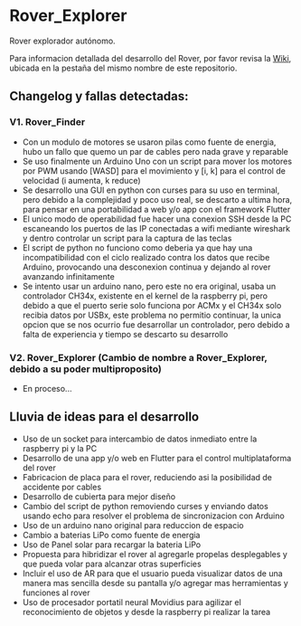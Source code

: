 # Rover_Explorer

Rover explorador autónomo.

Para informacion detallada del desarrollo del Rover, por favor revisa la [Wiki](https://github.com/Ellakej/Rover_Explorer/wiki), ubicada en la pestaña del mismo nombre de este repositorio. 

## Changelog y fallas detectadas:

### V1. Rover_Finder 
* Con un modulo de motores se usaron pilas como fuente de energia, hubo un fallo que quemo un par de cables pero nada grave y reparable
* Se uso finalmente un Arduino Uno con un script para mover los motores por PWM usando [WASD] para el movimiento y [i, k] para el control de velocidad (i aumenta, k reduce)
* Se desarrollo una GUI en python con curses para su uso en terminal, pero debido a la complejidad y poco uso real, se descarto a ultima hora, para pensar en una portabilidad a web y/o app con el framework Flutter
* El unico modo de operabilidad fue hacer una conexion SSH desde la PC escaneando los puertos de las IP conectadas a wifi mediante wireshark y dentro controlar un script para la captura de las teclas
* El script de python no funciono como deberia ya que hay una incompatibilidad con el ciclo realizado contra los datos que recibe Arduino, provocando una desconexion continua y dejando al rover avanzando infinitamente
* Se intento usar un arduino nano, pero este no era original, usaba un controlador CH34x, existente en el kernel de la raspberry pi, pero debido a que el puerto serie solo funciona por ACMx y el CH34x solo recibia datos por USBx, este problema no permitio continuar, la unica opcion que se nos ocurrio fue desarrollar un controlador, pero debido a falta de experiencia y tiempo se descarto su desarrollo

### V2. Rover_Explorer (Cambio de nombre a Rover_Explorer, debido a su poder multiproposito)
* En proceso...


## Lluvia de ideas para el desarrollo
* Uso de un socket para intercambio de datos inmediato entre la raspberry pi y la PC
* Desarrollo de una app y/o web en Flutter para el control multiplataforma del rover
* Fabricacion de placa para el rover, reduciendo asi la posibilidad de accidente por cables
* Desarrollo de cubierta para mejor diseño
* Cambio del script de python removiendo curses y enviando datos usando echo para resolver el problema de sincronizacion con Arduino
* Uso de un arduino nano original para reduccion de espacio
* Cambio a baterias LiPo como fuente de energia
* Uso de Panel solar para recargar la bateria LiPo
* Propuesta para hibridizar el rover al agregarle propelas desplegables y que pueda volar para alcanzar otras superficies
* Incluir el uso de AR para que el usuario pueda visualizar datos de una manera mas sencilla desde su pantalla y/o agregar mas herramientas y funciones al rover
* Uso de procesador portatil neural Movidius para agilizar el reconocimiento de objetos y desde la raspberry pi realizar la tarea
 
